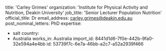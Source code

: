 title: 'Carley Grimes'
organization: 'Institute for Physical Activity and Nutrition, Deakin University'
job_title: 'Senior Lecturer Population Nutrition'
official_title: Dr
email_address: carley.grimes@deakin.edu.au
post_nominal_letters: PhD
expertise:
  - salt
country:
  - Australia
works_in: Australia
import_id: 8441d1d6-7f0e-442b-9fa0-32e594a4e4bb
id: 53739f7c-6e7a-46bb-a2c7-a52a2939f466
